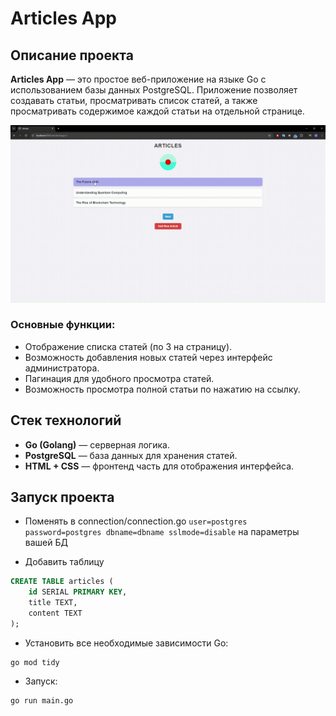 # Articles App

## Описание проекта

**Articles App** — это простое веб-приложение на языке Go с использованием базы данных PostgreSQL. Приложение позволяет создавать статьи, просматривать список статей, а также просматривать содержимое каждой статьи на отдельной странице.

![gif](./images/Website.gif)

### Основные функции:
- Отображение списка статей (по 3 на страницу).
- Возможность добавления новых статей через интерфейс администратора.
- Пагинация для удобного просмотра статей.
- Возможность просмотра полной статьи по нажатию на ссылку.

## Стек технологий

- **Go (Golang)** — серверная логика.
- **PostgreSQL** — база данных для хранения статей.
- **HTML + CSS** — фронтенд часть для отображения интерфейса.

## Запуск проекта

- Поменять в connection/connection.go `user=postgres password=postgres dbname=dbname sslmode=disable` на параметры вашей БД

- Добавить таблицу
```sql
CREATE TABLE articles (
    id SERIAL PRIMARY KEY,
    title TEXT,
    content TEXT
); 
```
- Установить все необходимые зависимости Go:

```
go mod tidy
```

- Запуск:

```
go run main.go
```
